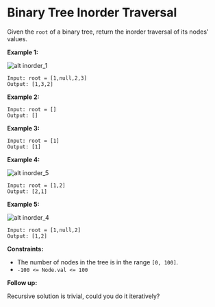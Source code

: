 # Binary Tree Inorder Traversal

Given the `root` of a binary tree, return the inorder traversal of its nodes' values.


**Example 1:**

![alt inorder_1](https://assets.leetcode.com/uploads/2020/09/15/inorder_1.jpg)
```
Input: root = [1,null,2,3]
Output: [1,3,2]
```

**Example 2:**
```
Input: root = []
Output: []
```

**Example 3:**
```
Input: root = [1]
Output: [1]
```

**Example 4:**

![alt inorder_5](https://assets.leetcode.com/uploads/2020/09/15/inorder_5.jpg)
```
Input: root = [1,2]
Output: [2,1]
```

**Example 5:**

![alt inorder_4](https://assets.leetcode.com/uploads/2020/09/15/inorder_4.jpg)
```
Input: root = [1,null,2]
Output: [1,2]
```

**Constraints:**
* The number of nodes in the tree is in the range `[0, 100]`.
* `-100 <= Node.val <= 100`
 
**Follow up:**

Recursive solution is trivial, could you do it iteratively?
